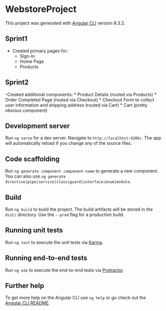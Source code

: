 # WebstoreProject

This project was generated with [Angular CLI](https://github.com/angular/angular-cli) version 8.3.2.

## Sprint1
- Created primary pages for:
    * Sign-In
    * Home Page
    * Products

## Sprint2
-Created additional components:
    * Product Details (routed via Products)
    * Order Completed Page (routed via Checkout)
    * Checkout Form to collect user information and shipping address (routed via Cart)
    * Cart (pretty obvious component)

## Development server

Run `ng serve` for a dev server. Navigate to `http://localhost:4200/`. The app will automatically reload if you change any of the source files.

## Code scaffolding

Run `ng generate component component-name` to generate a new component. You can also use `ng generate directive|pipe|service|class|guard|interface|enum|module`.

## Build

Run `ng build` to build the project. The build artifacts will be stored in the `dist/` directory. Use the `--prod` flag for a production build.

## Running unit tests

Run `ng test` to execute the unit tests via [Karma](https://karma-runner.github.io).

## Running end-to-end tests

Run `ng e2e` to execute the end-to-end tests via [Protractor](http://www.protractortest.org/).

## Further help

To get more help on the Angular CLI use `ng help` or go check out the [Angular CLI README](https://github.com/angular/angular-cli/blob/master/README.md).
